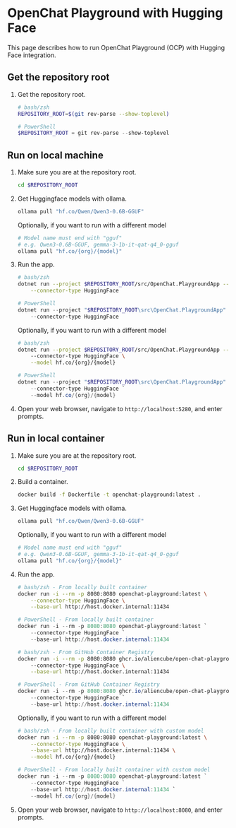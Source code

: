 # OpenChat Playground with Hugging Face

This page describes how to run OpenChat Playground (OCP) with Hugging Face integration.

## Get the repository root

1. Get the repository root.

    ```bash
    # bash/zsh
    REPOSITORY_ROOT=$(git rev-parse --show-toplevel)
    ```

    ```powershell
    # PowerShell
    $REPOSITORY_ROOT = git rev-parse --show-toplevel
    ```

## Run on local machine

1. Make sure you are at the repository root.

    ```bash
    cd $REPOSITORY_ROOT
    ```

1. Get Huggingface models with ollama.

    ```bash
    ollama pull "hf.co/Qwen/Qwen3-0.6B-GGUF"
    ```

    Optionally, if you want to run with a different model


    ```bash
    # Model name must end with "gguf"
    # e.g. Qwen3-0.6B-GGUF, gemma-3-1b-it-qat-q4_0-gguf
    ollama pull "hf.co/{org}/{model}"
    ```

1. Run the app.

    ```bash
    # bash/zsh
    dotnet run --project $REPOSITORY_ROOT/src/OpenChat.PlaygroundApp -- \
        --connector-type HuggingFace
    ```

    ```powershell
    # PowerShell
    dotnet run --project "$REPOSITORY_ROOT\src\OpenChat.PlaygroundApp" -- `
        --connector-type HuggingFace
    ```

    Optionally, if you want to run with a different model

    ```bash
    # bash/zsh
    dotnet run --project $REPOSITORY_ROOT/src/OpenChat.PlaygroundApp -- \ 
        --connector-type HuggingFace \
        --model hf.co/{org}/{model}
    ```

    ```powershell
    # PowerShell
    dotnet run --project "$REPOSITORY_ROOT\src\OpenChat.PlaygroundApp" -- `
        --connector-type HuggingFace `
        --model hf.co/{org}/{model}
    ```

1. Open your web browser, navigate to `http://localhost:5280`, and enter prompts.

## Run in local container

1. Make sure you are at the repository root.

    ```bash
    cd $REPOSITORY_ROOT
    ```

1. Build a container.

    ```bash
    docker build -f Dockerfile -t openchat-playground:latest .
    ```

1. Get Huggingface models with ollama.

    ```bash
    ollama pull "hf.co/Qwen/Qwen3-0.6B-GGUF"
    ```

    Optionally, if you want to run with a different model

    ```bash
    # Model name must end with "gguf"
    # e.g. Qwen3-0.6B-GGUF, gemma-3-1b-it-qat-q4_0-gguf
    ollama pull "hf.co/{org}/{model}"
    ```

1. Run the app.

    ```bash
    # bash/zsh - From locally built container
    docker run -i --rm -p 8080:8080 openchat-playground:latest \
        --connector-type HuggingFace \
        --base-url http://host.docker.internal:11434
    ```

    ```powershell
    # PowerShell - From locally built container
    docker run -i --rm -p 8080:8080 openchat-playground:latest `
        --connector-type HuggingFace `
        --base-url http://host.docker.internal:11434
    ```

    ```bash
    # bash/zsh - From GitHub Container Registry
    docker run -i --rm -p 8080:8080 ghcr.io/aliencube/open-chat-playground/openchat-playground:latest \ 
        --connector-type HuggingFace \
        --base-url http://host.docker.internal:11434
    ```

    ```powershell
    # PowerShell - From GitHub Container Registry
    docker run -i --rm -p 8080:8080 ghcr.io/aliencube/open-chat-playground/openchat-playground:latest `
        --connector-type HuggingFace `
        --base-url http://host.docker.internal:11434
    ```

    Optionally, if you want to run with a different model

    ```bash
    # bash/zsh - From locally built container with custom model
    docker run -i --rm -p 8080:8080 openchat-playground:latest \
        --connector-type HuggingFace \
        --base-url http://host.docker.internal:11434 \
        --model hf.co/{org}/{model}
    ```

    ```powershell
    # PowerShell - From locally built container with custom model
    docker run -i --rm -p 8080:8080 openchat-playground:latest `
        --connector-type HuggingFace `
        --base-url http://host.docker.internal:11434 `
        --model hf.co/{org}/{model}
    ```

1. Open your web browser, navigate to `http://localhost:8080`, and enter prompts.

